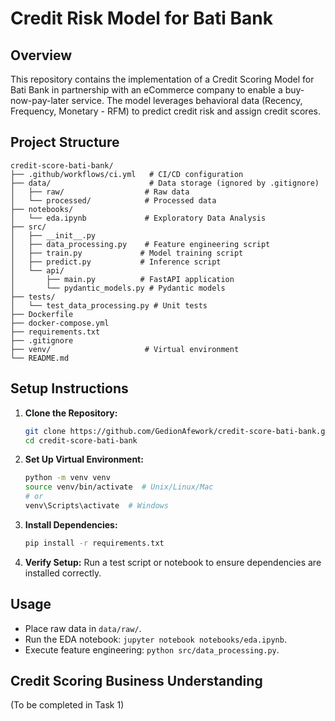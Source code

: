 # Credit Risk Model for Bati Bank

## Overview

This repository contains the implementation of a Credit Scoring Model for Bati Bank in partnership with an eCommerce company to enable a buy-now-pay-later service. The model leverages behavioral data (Recency, Frequency, Monetary - RFM) to predict credit risk and assign credit scores.

## Project Structure

```
credit-score-bati-bank/
├── .github/workflows/ci.yml   # CI/CD configuration
├── data/                      # Data storage (ignored by .gitignore)
│   ├── raw/                  # Raw data
│   └── processed/            # Processed data
├── notebooks/
│   └── eda.ipynb             # Exploratory Data Analysis
├── src/
│   ├── __init__.py
│   ├── data_processing.py    # Feature engineering script
│   ├── train.py             # Model training script
│   ├── predict.py           # Inference script
│   └── api/
│       ├── main.py          # FastAPI application
│       └── pydantic_models.py # Pydantic models
├── tests/
│   └── test_data_processing.py # Unit tests
├── Dockerfile
├── docker-compose.yml
├── requirements.txt
├── .gitignore
├── venv/                     # Virtual environment
└── README.md
```

## Setup Instructions

1. **Clone the Repository:**
   ```bash
   git clone https://github.com/GedionAfework/credit-score-bati-bank.git
   cd credit-score-bati-bank
   ```
2. **Set Up Virtual Environment:**
   ```bash
   python -m venv venv
   source venv/bin/activate  # Unix/Linux/Mac
   # or
   venv\Scripts\activate  # Windows
   ```
3. **Install Dependencies:**
   ```bash
   pip install -r requirements.txt
   ```
4. **Verify Setup:**
   Run a test script or notebook to ensure dependencies are installed correctly.

## Usage

- Place raw data in `data/raw/`.
- Run the EDA notebook: `jupyter notebook notebooks/eda.ipynb`.
- Execute feature engineering: `python src/data_processing.py`.

## Credit Scoring Business Understanding

(To be completed in Task 1)
